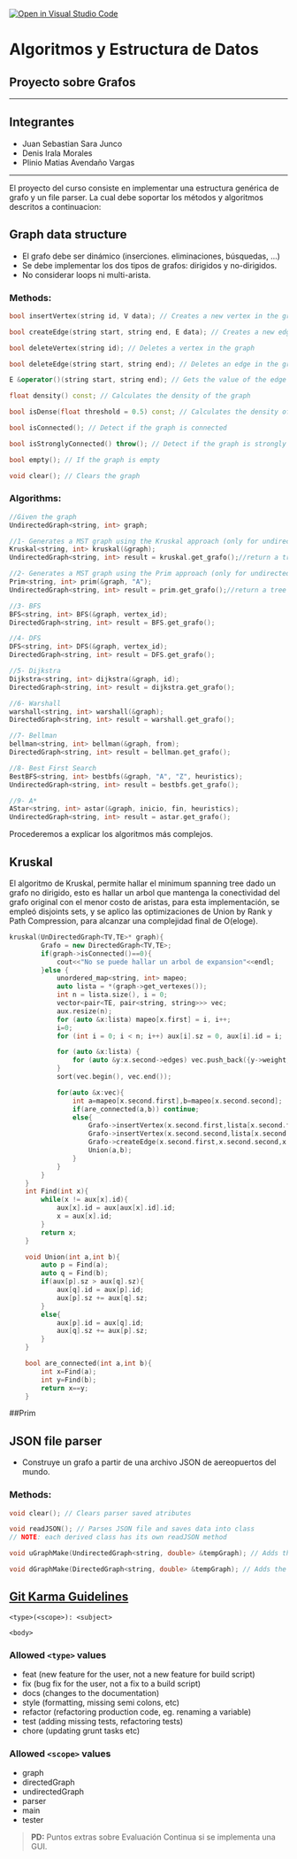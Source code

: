 [![Open in Visual Studio Code](https://classroom.github.com/assets/open-in-vscode-f059dc9a6f8d3a56e377f745f24479a46679e63a5d9fe6f495e02850cd0d8118.svg)](https://classroom.github.com/online_ide?assignment_repo_id=6129282&assignment_repo_type=AssignmentRepo)
# Algoritmos y Estructura de Datos
## Proyecto sobre Grafos
--------

## Integrantes
- Juan Sebastian Sara Junco
- Denis Irala Morales
- Plinio Matias Avendaño Vargas

----

El proyecto del curso consiste en implementar una estructura genérica de grafo y un file parser. La cual debe soportar los métodos y algoritmos descritos a continuacion:  


## Graph data structure

* El grafo debe ser dinámico (inserciones. eliminaciones, búsquedas, ...)
* Se debe implementar los dos tipos de grafos: dirigidos y no-dirigidos.
* No considerar loops ni multi-arista. 


### Methods:
```cpp
bool insertVertex(string id, V data); // Creates a new vertex in the graph with some data and an ID

bool createEdge(string start, string end, E data); // Creates a new edge in the graph with some data

bool deleteVertex(string id); // Deletes a vertex in the graph

bool deleteEdge(string start, string end); // Deletes an edge in the graph, it is not possible to search by the edge value, since it can be repeated

E &operator()(string start, string end); // Gets the value of the edge from the start and end vertexes

float density() const; // Calculates the density of the graph

bool isDense(float threshold = 0.5) const; // Calculates the density of the graph, and determine if it is dense dependening on a threshold value

bool isConnected(); // Detect if the graph is connected

bool isStronglyConnected() throw(); // Detect if the graph is strongly connected (only for directed graphs)

bool empty(); // If the graph is empty

void clear(); // Clears the graph
```

### Algorithms:
```cpp
//Given the graph
UndirectedGraph<string, int> graph;

//1- Generates a MST graph using the Kruskal approach (only for undirected graphs)
Kruskal<string, int> kruskal(&graph);
UndirectedGraph<string, int> result = kruskal.get_grafo();//return a tree

//2- Generates a MST graph using the Prim approach (only for undirected graphs)
Prim<string, int> prim(&graph, "A");
UndirectedGraph<string, int> result = prim.get_grafo();//return a tree

//3- BFS 
BFS<string, int> BFS(&graph, vertex_id);
DirectedGraph<string, int> result = BFS.get_grafo();

//4- DFS 
DFS<string, int> DFS(&graph, vertex_id);
DirectedGraph<string, int> result = DFS.get_grafo();

//5- Dijkstra
Dijkstra<string, int> dijkstra(&graph, id);
DirectedGraph<string, int> result = dijkstra.get_grafo();

//6- Warshall
warshall<string, int> warshall(&graph);
DirectedGraph<string, int> result = warshall.get_grafo();

//7- Bellman
bellman<string, int> bellman(&graph, from);
DirectedGraph<string, int> result = bellman.get_grafo();

//8- Best First Search
BestBFS<string, int> bestbfs(&graph, "A", "Z", heuristics);
UndirectedGraph<string, int> result = bestbfs.get_grafo();

//9- A*
AStar<string, int> astar(&graph, inicio, fin, heuristics);
UndirectedGraph<string, int> result = astar.get_grafo();

```

Procederemos a explicar los algoritmos más complejos.

## Kruskal
El algoritmo de Kruskal, permite hallar el minimum spanning tree dado un grafo no dirigido, esto es hallar un arbol que mantenga la conectividad del grafo original con el menor costo de aristas, para esta implementación, se empleó disjoints sets, y se aplico las optimizaciones de Union by Rank y Path Compression, para alcanzar una complejidad final de O(eloge).
```cpp
kruskal(UnDirectedGraph<TV,TE>* graph){
        Grafo = new DirectedGraph<TV,TE>;
        if(graph->isConnected()==0){
            cout<<"No se puede hallar un arbol de expansion"<<endl;
        }else {
            unordered_map<string, int> mapeo;
            auto lista = *(graph->get_vertexes());
            int n = lista.size(), i = 0;
            vector<pair<TE, pair<string, string>>> vec;
            aux.resize(n);
            for (auto &x:lista) mapeo[x.first] = i, i++;
            i=0;
            for (int i = 0; i < n; i++) aux[i].sz = 0, aux[i].id = i;

            for (auto &x:lista) {
                for (auto &y:x.second->edges) vec.push_back({y->weight, {x.first, y->vertexes->id}});
            }
            sort(vec.begin(), vec.end());

            for(auto &x:vec){
                int a=mapeo[x.second.first],b=mapeo[x.second.second];
                if(are_connected(a,b)) continue;
                else{
                    Grafo->insertVertex(x.second.first,lista[x.second.first]->data);
                    Grafo->insertVertex(x.second.second,lista[x.second.second]->data);
                    Grafo->createEdge(x.second.first,x.second.second,x.first);
                    Union(a,b);
                }
            }
        }
    }
    int Find(int x){
        while(x != aux[x].id){
            aux[x].id = aux[aux[x].id].id;
            x = aux[x].id;
        }
        return x;
    }

    void Union(int a,int b){
        auto p = Find(a);
        auto q = Find(b);
        if(aux[p].sz > aux[q].sz){
            aux[q].id = aux[p].id;
            aux[p].sz += aux[q].sz;
        }
        else{
            aux[p].id = aux[q].id;
            aux[q].sz += aux[p].sz;
        }
    }

    bool are_connected(int a,int b){
        int x=Find(a);
        int y=Find(b);
        return x==y;
    }
```
##Prim


## JSON file parser
* Construye un grafo a partir de una archivo JSON de aereopuertos del mundo. 


### Methods:
```cpp
void clear(); // Clears parser saved atributes

void readJSON(); // Parses JSON file and saves data into class
// NOTE: each derived class has its own readJSON method

void uGraphMake(UndirectedGraph<string, double> &tempGraph); // Adds the parsed data into the specified undirected graph

void dGraphMake(DirectedGraph<string, double> &tempGraph); // Adds the parsed data into the specified directed graph
```

## [Git Karma Guidelines](http://karma-runner.github.io/5.2/dev/git-commit-msg.html)

```
<type>(<scope>): <subject>

<body>
```

### Allowed ```<type>``` values

* feat (new feature for the user, not a new feature for build script)
* fix (bug fix for the user, not a fix to a build script)
* docs (changes to the documentation)
* style (formatting, missing semi colons, etc)
* refactor (refactoring production code, eg. renaming a variable)
* test (adding missing tests, refactoring tests)
* chore (updating grunt tasks etc)

### Allowed ```<scope>``` values

* graph
* directedGraph
* undirectedGraph
* parser
* main
* tester


> **PD:** Puntos extras sobre Evaluación Continua si se implementa una GUI.
